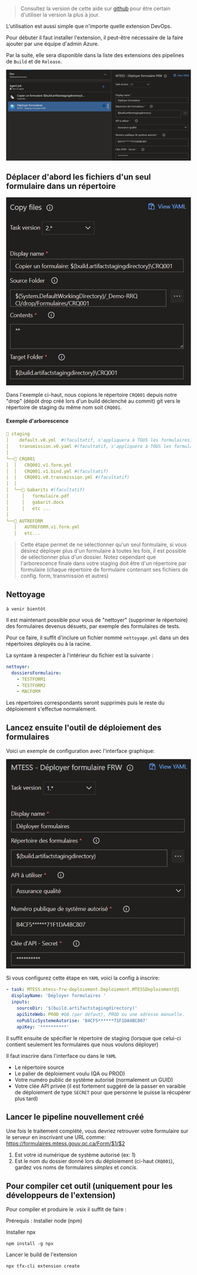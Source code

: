 > Consultez la version de cette aide sur [github](https://github.com/MTESSDev/azurepipeline-mtess-frw-deploiement/blob/main/README.md) pour être certain d'utiliser la version la plus à jour.

L'utilisation est aussi simple que n'importe quelle extension DevOps.

Pour débuter il faut installer l'extension, il peut-être nécessaire de la faire ajouter par une équipe d'admin Azure.

Par la suite, elle sera disponible dans la liste des extensions des pipelines de `Build` et de `Release`.

![Configuration standard](images/screen1.png)

## Déplacer d'abord les fichiers d'un seul formulaire dans un répertoire

![Configuration copie](images/screen2.png)

Dans l'exemple ci-haut, nous copions le répertoire `CRQ001` depuis notre "drop" (dépôt drop créé lors d'un build déclenché au commit) git vers le répertoire de staging du même nom soit `CRQ001`.

#### Exemple d'arborescence
```yaml
📁 staging
│    default.v0.yml  #(facultatif, s'appliquera à TOUS les formulaires)  
│    transmission.v0.yaml #(facultatif, s'appliquera à TOUS les formulaires)    
│
└──📁 CRQ001
│  │   CRQ001.v1.form.yml
│  │   CRQ001.v1.bind.yml #(facultatif)
|  |   CRQ001.v0.transmission.yml #(facultatif)
│  │
│  └──📁 Gabarits #(facultatif)
│     │   formulaire.pdf
│     │   gabarit.docx
│     │   etc ...
│   
└──📁 AUTREFORM
   │   AUTREFORM.v1.form.yml
   │   etc...
```

> Cette étape permet de ne sélectionner qu'un seul formulaire, si vous désirez déployer plus d'un formulaire à toutes les fois, il est possible de sélectionner plus d'un dossier. Notez cependant que l'arborescence finale dans votre staging doit être d'un répertoire par formulaire (chaque répertoire de formulaire contenant ses fichiers de config. form, transmission et autres)

## Nettoyage

`à venir bientôt` 

Il est maintenant possible pour vous de "nettoyer" (supprimer le répertoire) des formulaires devenus désuets, par exemple des formulaires de tests. 

Pour ce faire, il suffit d'inclure un fichier nommé `nettoyage.yml` dans un des répertoires déployés ou à la racine.

La syntaxe à respecter à l'intérieur du fichier est la suivante : 

```yaml
nettoyer:
  dossiersFormulaire:
    - TESTFORM1
    - TESTFORM2
    - MACFORM
```
Les répertoires correspondants seront supprimés puis le reste du déploiement s'effectue normalement.

## Lancez ensuite l'outil de déploiement des formulaires

Voici un exemple de configuration avec l'interface graphique:

![Configuration outil](images/screen3.png)

Si vous configurez cette étape en `YAML` voici la config à inscrire:

```yaml
- task: MTESS.mtess-frw-deploiement.Deploiement.MTESSDeploiement@1
  displayName: 'Déployer formulaires '
  inputs:
    sourceDir: '$(build.artifactstagingdirectory)'
    apiSiteWeb: PROD #QA (par défaut), PROD ou une adresse manuelle.
    noPublicSystemeAutorise: 'B4CF5******71F1DA4BC807'
    apiKey: '**********'
```

Il suffit ensuite de spécifier le répertoire de staging (lorsque que celui-ci contient seulement les formulaires que nous voulons déployer)

Il faut inscrire dans l'interface ou dans le `YAML`

- Le répertoire source
- Le palier de déploiement voulu (QA ou PROD)
- Votre numéro public de système autorisé (normalement un GUID)
- Votre clée API privée (il est fortement suggéré de la passer en varaible de déploiement de type `SECRET` pour que personne le puisse la récupérer plus tard)

## Lancer le pipeline nouvellement créé

Une fois le traitement complété, vous devriez retrouver votre formulaire sur le serveur en inscrivant une URL comme:
https://formulaires.mtess.gouv.qc.ca/Form/$1/$2

1. Est votre id numérique de système autorisé (ex: 1)
2. Est le nom du dossier donné lors du déploiement (ci-haut `CRQ001`), gardez vos noms de formulaires _simples_ et _concis_.

## Pour compiler cet outil (uniquement pour les développeurs de l'extension)

Pour compiler et produire le .vsix il suffit de faire :

Prérequis : Installer node (npm)

Installer npx

```
npm install -g npx
```
Lancer le build de l'extension

```
npx tfx-cli extension create
```
